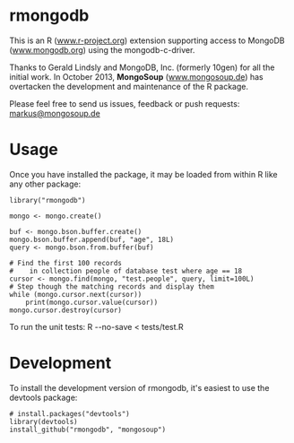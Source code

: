 rmongodb
===================

This is an R (www.r-project.org) extension supporting access to MongoDB (www.mongodb.org) using the mongodb-c-driver.

Thanks to Gerald Lindsly and MongoDB, Inc. (formerly 10gen) for all the initial work. 
In October 2013, **MongoSoup** (www.mongosoup.de) has overtacken the development and maintenance of the R package. 

Please feel free to send us issues, feedback or push 
requests: markus@mongosoup.de

Usage
==================
Once you have installed the package, it may be loaded from within R like any other package:

    library("rmongodb")
    
    mongo <- mongo.create()
    
    buf <- mongo.bson.buffer.create()
    mongo.bson.buffer.append(buf, "age", 18L)
    query <- mongo.bson.from.buffer(buf)

    # Find the first 100 records
    #    in collection people of database test where age == 18
    cursor <- mongo.find(mongo, "test.people", query, limit=100L)
    # Step though the matching records and display them
    while (mongo.cursor.next(cursor))
        print(mongo.cursor.value(cursor))
    mongo.cursor.destroy(cursor)

To run the unit tests:
    R --no-save < tests/test.R


Development
==================

To install the development version of rmongodb, it's easiest to use the devtools package:

    # install.packages("devtools")
    library(devtools)
    install_github("rmongodb", "mongosoup")








